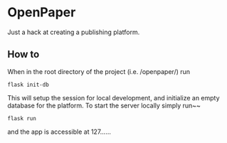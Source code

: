# OpenPaper
Just a hack at creating a publishing platform.

## How to
When in the root directory of the project (i.e. /openpaper/) run
```
flask init-db
```
This will setup the session for local development, and initialize an empty database for the platform. To start the server locally simply run~~
```
flask run
```
and the app is accessible at 127......
